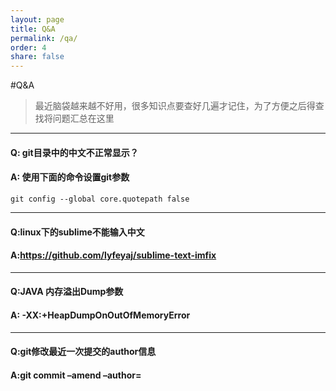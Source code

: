 ```yaml
---
layout: page
title: Q&A
permalink: /qa/
order: 4
share: false
---
```


#Q&A

> 最近脑袋越来越不好用，很多知识点要查好几遍才记住，为了方便之后得查找将问题汇总在这里

---

#### Q: git目录中的中文不正常显示？

#### A: 使用下面的命令设置git参数

	git config --global core.quotepath false 
		
---

#### Q:linux下的sublime不能输入中文

#### A:https://github.com/lyfeyaj/sublime-text-imfix

---

#### Q:JAVA 内存溢出Dump参数

#### A: -XX:+HeapDumpOnOutOfMemoryError

---

#### Q:git修改最近一次提交的author信息

#### A:git commit –amend –author=<user-email>



